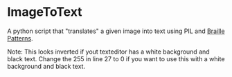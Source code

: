 # ImageToText
A python script that "translates" a given image into text using PIL and [Braille Patterns](https://en.wikipedia.org/wiki/Braille_Patterns).

Note: This looks inverted if yout texteditor has a white background and black text.
Change the 255 in line 27 to 0 if you want to use this with a white background and black text.
